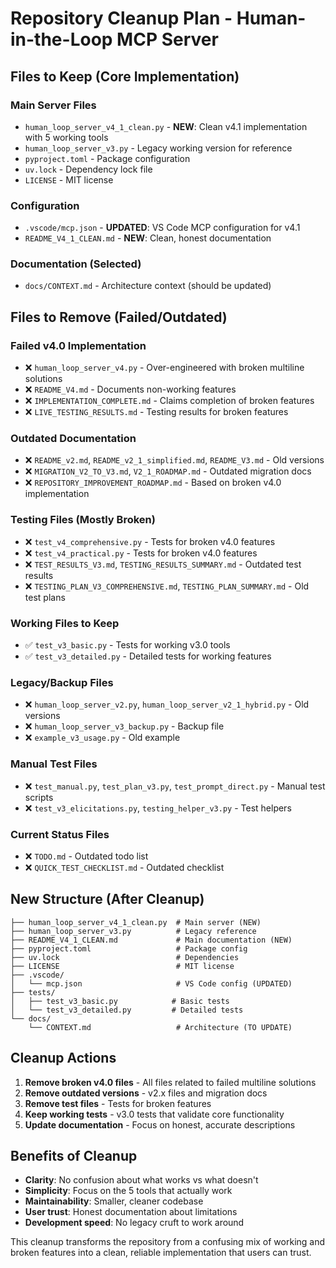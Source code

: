 # Repository Cleanup Plan - Human-in-the-Loop MCP Server

## Files to Keep (Core Implementation)

### Main Server Files

- `human_loop_server_v4_1_clean.py` - **NEW**: Clean v4.1 implementation with 5 working tools
- `human_loop_server_v3.py` - Legacy working version for reference
- `pyproject.toml` - Package configuration
- `uv.lock` - Dependency lock file
- `LICENSE` - MIT license

### Configuration

- `.vscode/mcp.json` - **UPDATED**: VS Code MCP configuration for v4.1
- `README_V4_1_CLEAN.md` - **NEW**: Clean, honest documentation

### Documentation (Selected)

- `docs/CONTEXT.md` - Architecture context (should be updated)

## Files to Remove (Failed/Outdated)

### Failed v4.0 Implementation

- ❌ `human_loop_server_v4.py` - Over-engineered with broken multiline solutions
- ❌ `README_V4.md` - Documents non-working features
- ❌ `IMPLEMENTATION_COMPLETE.md` - Claims completion of broken features
- ❌ `LIVE_TESTING_RESULTS.md` - Testing results for broken features

### Outdated Documentation

- ❌ `README_v2.md`, `README_v2_1_simplified.md`, `README_V3.md` - Old versions
- ❌ `MIGRATION_V2_TO_V3.md`, `V2_1_ROADMAP.md` - Outdated migration docs
- ❌ `REPOSITORY_IMPROVEMENT_ROADMAP.md` - Based on broken v4.0 implementation

### Testing Files (Mostly Broken)

- ❌ `test_v4_comprehensive.py` - Tests for broken v4.0 features
- ❌ `test_v4_practical.py` - Tests for broken v4.0 features
- ❌ `TEST_RESULTS_V3.md`, `TESTING_RESULTS_SUMMARY.md` - Outdated test results
- ❌ `TESTING_PLAN_V3_COMPREHENSIVE.md`, `TESTING_PLAN_SUMMARY.md` - Old test plans

### Working Files to Keep

- ✅ `test_v3_basic.py` - Tests for working v3.0 tools
- ✅ `test_v3_detailed.py` - Detailed tests for working features

### Legacy/Backup Files

- ❌ `human_loop_server_v2.py`, `human_loop_server_v2_1_hybrid.py` - Old versions
- ❌ `human_loop_server_v3_backup.py` - Backup file
- ❌ `example_v3_usage.py` - Old example

### Manual Test Files

- ❌ `test_manual.py`, `test_plan_v3.py`, `test_prompt_direct.py` - Manual test scripts
- ❌ `test_v3_elicitations.py`, `testing_helper_v3.py` - Test helpers

### Current Status Files

- ❌ `TODO.md` - Outdated todo list
- ❌ `QUICK_TEST_CHECKLIST.md` - Outdated checklist

## New Structure (After Cleanup)

```
├── human_loop_server_v4_1_clean.py  # Main server (NEW)
├── human_loop_server_v3.py          # Legacy reference
├── README_V4_1_CLEAN.md             # Main documentation (NEW)
├── pyproject.toml                   # Package config
├── uv.lock                          # Dependencies
├── LICENSE                          # MIT license
├── .vscode/
│   └── mcp.json                     # VS Code config (UPDATED)
├── tests/
│   ├── test_v3_basic.py            # Basic tests
│   └── test_v3_detailed.py         # Detailed tests
└── docs/
    └── CONTEXT.md                   # Architecture (TO UPDATE)
```

## Cleanup Actions

1. **Remove broken v4.0 files** - All files related to failed multiline solutions
2. **Remove outdated versions** - v2.x files and migration docs
3. **Remove test files** - Tests for broken features
4. **Keep working tests** - v3.0 tests that validate core functionality
5. **Update documentation** - Focus on honest, accurate descriptions

## Benefits of Cleanup

- **Clarity**: No confusion about what works vs what doesn't
- **Simplicity**: Focus on the 5 tools that actually work
- **Maintainability**: Smaller, cleaner codebase
- **User trust**: Honest documentation about limitations
- **Development speed**: No legacy cruft to work around

This cleanup transforms the repository from a confusing mix of working and broken features into a clean, reliable implementation that users can trust.

